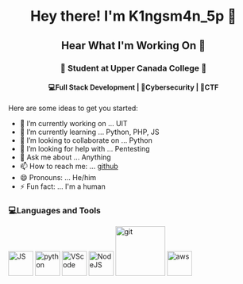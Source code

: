 <h1 align="center">Hey there! I'm K1ngsm4n_5p 👋 </h1>
<h2 align="center">Hear What I'm Working On 👋 </h2>
<h3 align="center">🏫 Student at Upper Canada College 🏫</h3>
<h4 align="center">💻Full Stack Development | 🔐Cybersecurity | 🚩CTF </h4>
Here are some ideas to get you started:

- 🔭 I’m currently working on ... UIT
- 🌱 I’m currently learning ... Python, PHP, JS
- 👯 I’m looking to collaborate on ... Python
- 🤔 I’m looking for help with ... Pentesting
- 💬 Ask me about ... Anything
- 📫 How to reach me: ... [github](https://github.com/phuocem201) 
- 😄 Pronouns: ... He/him
- ⚡ Fun fact: ... I'm a human

### 💻Languages and Tools

<img src="https://media3.giphy.com/media/ln7z2eWriiQAllfVcn/200w.webp" alt="JS" width="50"> 
<img src="https://i.giphy.com/media/LMt9638dO8dftAjtco/200.webp" alt="python" width="50"> 
<img src="https://i.giphy.com/media/IdyAQJVN2kVPNUrojM/200.webp" alt="VScode" width="50"> 
<img src="https://media3.giphy.com/media/kdFc8fubgS31b8DsVu/giphy.webp" alt="NodeJS" width="50"> 
<img src="https://media.giphy.com/media/kH1DBkPNyZPOk0BxrM/giphy.gif" alt="git" width="100"> 
<img src="https://cdn.svgporn.com/logos/aws.svg" alt="aws" width="50"> 



